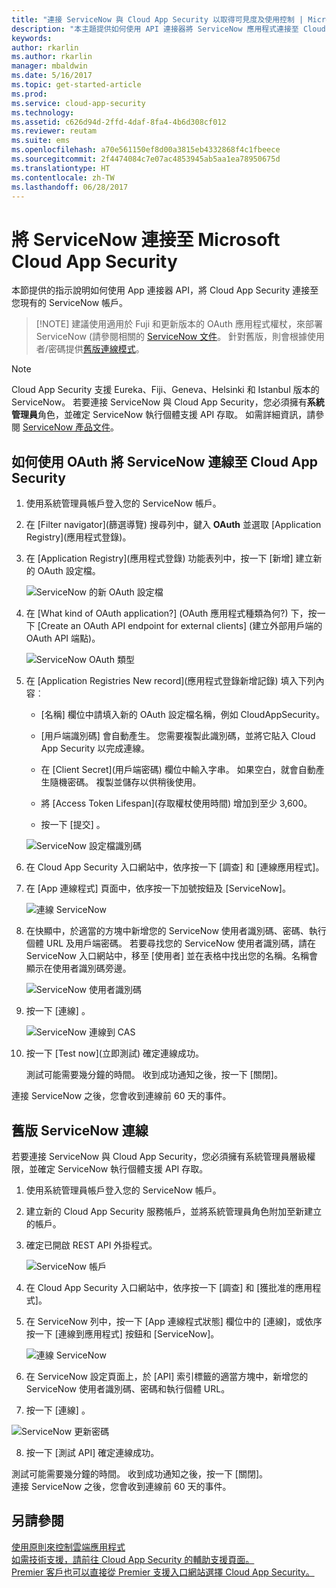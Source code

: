 ```yaml
---
title: "連接 ServiceNow 與 Cloud App Security 以取得可見度及使用控制 | Microsoft Docs"
description: "本主題提供如何使用 API 連接器將 ServiceNow 應用程式連接至 Cloud App Security 的資訊。"
keywords: 
author: rkarlin
ms.author: rkarlin
manager: mbaldwin
ms.date: 5/16/2017
ms.topic: get-started-article
ms.prod: 
ms.service: cloud-app-security
ms.technology: 
ms.assetid: c626d94d-2ffd-4daf-8fa4-4b6d308cf012
ms.reviewer: reutam
ms.suite: ems
ms.openlocfilehash: a70e561150ef8d00a3815eb4332868f4c1fbeece
ms.sourcegitcommit: 2f4474084c7e07ac4853945ab5aa1ea78950675d
ms.translationtype: HT
ms.contentlocale: zh-TW
ms.lasthandoff: 06/28/2017
---
```

# <a name="connect-servicenow-to-microsoft-cloud-app-security"></a>將 ServiceNow 連接至 Microsoft Cloud App Security

本節提供的指示說明如何使用 App 連接器 API，將 Cloud App Security 連接至您現有的 ServiceNow 帳戶。 

 >  [!NOTE]
>  建議使用適用於 Fuji 和更新版本的 OAuth 應用程式權杖，來部署 ServiceNow (請參閱相關的 [ServiceNow 文件](http://wiki.servicenow.com/index.php?title=OAuth_Applications#gsc.tab=0)。 針對舊版，則會根據使用者/密碼提供[舊版連線模式](#legacy-servicenow-connection)。

 > [!NOTE]  
>  Cloud App Security 支援 Eureka、Fiji、Geneva、Helsinki 和 Istanbul 版本的 ServiceNow。 若要連接 ServiceNow 與 Cloud App Security，您必須擁有**系統管理員**角色，並確定 ServiceNow 執行個體支援 API 存取。  如需詳細資訊，請參閱 [ServiceNow 產品文件](http://wiki.servicenow.com/index.php?title=Base_System_Roles#gsc.tab=0)。
  
## <a name="how-to-connect-servicenow-to-cloud-app-security-using-oauth"></a>如何使用 OAuth 將 ServiceNow 連線至 Cloud App Security
  
  
1.  使用系統管理員帳戶登入您的 ServiceNow 帳戶。  
  
2.  在 [Filter navigator]\(篩選導覽) 搜尋列中，鍵入 **OAuth** 並選取 [Application Registry]\(應用程式登錄)。

3. 在 [Application Registry]\(應用程式登錄) 功能表列中，按一下 [新增] 建立新的 OAuth 設定檔。

   ![ServiceNow 的新 OAuth 設定檔](./media/servicenow-app-registry.png)

4. 在 [What kind of OAuth application?] \(OAuth 應用程式種類為何?) 下，按一下 [Create an OAuth API endpoint for external clients] \(建立外部用戶端的 OAuth API 端點)。

   ![ServiceNow OAuth 類型](./media/servicenow-oauth-app-type.png)

5. 在 [Application Registries New record]\(應用程式登錄新增記錄) 填入下列內容︰
    
    - [名稱] 欄位中請填入新的 OAuth 設定檔名稱，例如 CloudAppSecurity。 
    
    - [用戶端識別碼] 會自動產生。 您需要複製此識別碼，並將它貼入 Cloud App Security 以完成連線。
    
    - 在 [Client Secret]\(用戶端密碼) 欄位中輸入字串。 如果空白，就會自動產生隨機密碼。 複製並儲存以供稍後使用。 
    
    - 將 [Access Token Lifespan]\(存取權杖使用時間) 增加到至少 3,600。
    
    - 按一下 [提交] 。

   ![ServiceNow 設定檔識別碼](./media/servicenow-profile-ids.png)

6.  在 Cloud App Security 入口網站中，依序按一下 [調查] 和 [連線應用程式]。  
  
7.  在 [App 連線程式] 頁面中，依序按一下加號按鈕及 [ServiceNow]。  
  
     ![連線 ServiceNow](./media/connect-servicenow.png "連線 ServiceNow")  
  
8.  在快顯中，於適當的方塊中新增您的 ServiceNow 使用者識別碼、密碼、執行個體 URL 及用戶端密碼。 若要尋找您的 ServiceNow 使用者識別碼，請在 ServiceNow 入口網站中，移至 [使用者] 並在表格中找出您的名稱。名稱會顯示在使用者識別碼旁邊。

    ![ServiceNow 使用者識別碼](./media/servicenow-userid.png)
  
9.  按一下 [連線] 。  
  
     ![ServiceNow 連線到 CAS](./media/servicenow-portal-connect.png "在入口網站連線到 ServiceNow")  
  
10.  按一下 [Test now]\(立即測試) 確定連線成功。  
  
     測試可能需要幾分鐘的時間。 收到成功通知之後，按一下 [關閉]。  
  
連接 ServiceNow 之後，您會收到連線前 60 天的事件。
  
## <a name="legacy-servicenow-connection"></a>舊版 ServiceNow 連線

若要連接 ServiceNow 與 Cloud App Security，您必須擁有系統管理員層級權限，並確定 ServiceNow 執行個體支援 API 存取。   

1.  使用系統管理員帳戶登入您的 ServiceNow 帳戶。   

2.  建立新的 Cloud App Security 服務帳戶，並將系統管理員角色附加至新建立的帳戶。   

3.  確定已開啟 REST API 外掛程式。   

    ![ServiceNow 帳戶](./media/servicenow-account.png "ServiceNow 帳戶")   

4.  在 Cloud App Security 入口網站中，依序按一下 [調查] 和 [獲批准的應用程式]。   

5.  在 ServiceNow 列中，按一下 [App 連線程式狀態] 欄位中的 [連線]，或依序按一下 [連線到應用程式] 按鈕和 [ServiceNow]。   

    ![連線 ServiceNow](./media/connect-servicenow.png "連線 ServiceNow")   

6.  在 ServiceNow 設定頁面上，於 [API] 索引標籤的適當方塊中，新增您的 ServiceNow 使用者識別碼、密碼和執行個體 URL。   

7.  按一下 [連線] 。   

   ![ServiceNow 更新密碼](./media/servicenow-update-password.png "ServiceNow 更新密碼")   

8.  按一下 [測試 API] 確定連線成功。   
  
   測試可能需要幾分鐘的時間。 收到成功通知之後，按一下 [關閉]。   
 連接 ServiceNow 之後，您會收到連線前 60 天的事件。 


## <a name="see-also"></a>另請參閱  
[使用原則來控制雲端應用程式](control-cloud-apps-with-policies.md)   
[如需技術支援，請前往 Cloud App Security 的輔助支援頁面。](http://support.microsoft.com/oas/default.aspx?prid=16031)   
[Premier 客戶也可以直接從 Premier 支援入口網站選擇 Cloud App Security。](https://premier.microsoft.com/)  
  
